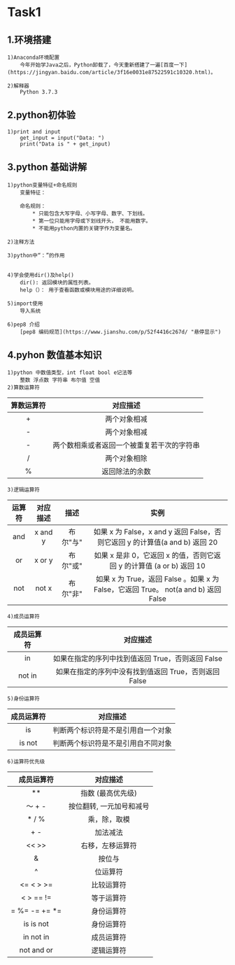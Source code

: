 # Task1


## 1.环境搭建
    1)Anaconda环境配置
        今年开始学Java之后，Python卸载了，今天重新搭建了一遍[百度一下](https://jingyan.baidu.com/article/3f16e0031e87522591c10320.html)。
        
    2)解释器
        Python 3.7.3
        
## 2.python初体验
    1)print and input
        get_input = input("Data: ")
        print("Data is " + get_input)
        
## 3.python 基础讲解
    1)python变量特征+命名规则
        变量特征：
            
        命名规则：
            * 只能包含大写字母、小写字母、数字、下划线。
            * 第一位只能用字母或下划线开头， 不能用数字。
            * 不能用python内置的关键字作为变量名。
        
    2)注释方法
        
    3)python中“：”的作用
        
        
    4)学会使用dir()及help()
        dir(): 返回模块的属性列表。
        help（）： 用于查看函数或模块用途的详细说明。
        
    5)import使用
        导入系统
        
    6)pep8 介绍
        [pep8 编码规范](https://www.jianshu.com/p/52f4416c267d/ "悬停显示")
        
## 4.pyhon 数值基本知识
    1)python 中数值类型，int float bool e记法等
        整数 浮点数 字符串 布尔值 空值
    2)算数运算符
  |算数运算符|对应描述|
  |:------:|:------:|
  |+|两个对象相减|
  |-|两个对象相减|
  |-|两个数相乘或者返回一个被重复若干次的字符串|
  |/|两个对象相除|
  |%|返回除法的余数|
    3)逻辑运算符
  |运算符|对应描述|描述|	实例|
  |:------:|:------:|:------:|:------:|
  |and|	x and y|	布尔"与" | 如果 x 为 False，x and y 返回 False，否则它返回 y 的计算值(a and b) 返回 20|
  |or	|x or y|	布尔"或" |如果 x 是非 0，它返回 x 的值，否则它返回 y 的计算值 (a or b) 返回 10|
  |not	|not x	|布尔"非" | 如果 x 为 True，返回 False 。如果 x 为 False，它返回 True。	not(a and b) 返回 False |
    4)成员运算符
  |成员运算符|对应描述|
  |:------:|:------:|
  |in|如果在指定的序列中找到值返回 True，否则返回 False|
  |not in|如果在指定的序列中没有找到值返回 True，否则返回 False|
    5)身份运算符
  |成员运算符|对应描述|
  |:------:|:------:|
  |is|判断两个标识符是不是引用自一个对象|
  |is not|判断两个标识符是不是引用自不同对象|
    6)运算符优先级
  |成员运算符|对应描述|
  |:------:|:------:|
  |**|指数 (最高优先级)|
  |～ + -|按位翻转, 一元加号和减号|
  |* / % |	乘，除，取模|
  |+ - 	|加法减法|
  |<< >> |	右移，左移运算符|
  |& 	|按位与|
  |^ | 	位运算符|
  |<= < > >= 	|比较运算符|
  |< > == != 	|等于运算符|
  |= %= -= += *= 	|身份运算符|
  |is is not 	|身份运算符|
  |in not in 	|成员运算符|
  |not and or| 	逻辑运算符|
